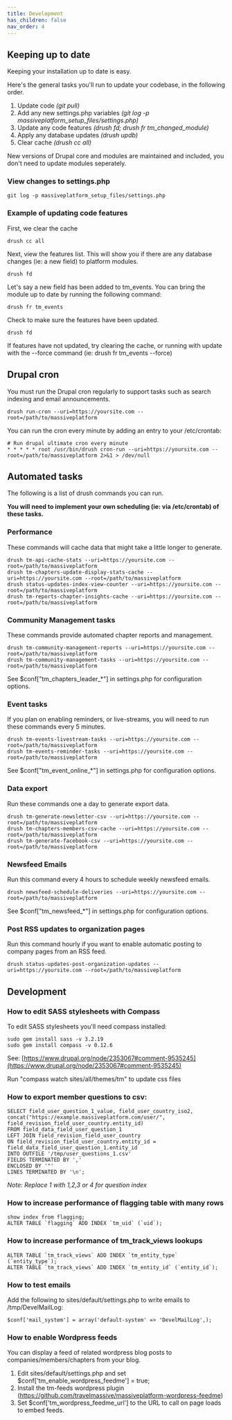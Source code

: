 ```yaml
---
title: Development
has_children: false
nav_order: 4
---
```


## Keeping up to date

Keeping your installation up to date is easy.

Here's the general tasks you'll run to update your codebase, in the following order.

1. Update code *(git pull)*
2. Add any new settings.php variables *(git log -p massiveplatform_setup_files/settings.php)*
3. Update any code features *(drush fd; drush fr tm_changed_module)*
4. Apply any database updates *(drush updb)*
5. Clear cache *(drush cc all)*

New versions of Drupal core and modules are maintained and included, you don't need to update modules seperately.


### View changes to settings.php

```console
git log -p massiveplatform_setup_files/settings.php
```

### Example of updating code features

First, we clear the cache

```console
drush cc all
```

Next, view the features list. This will show you if there are any database changes (ie: a new field) to platform modules.

```console
drush fd
```

Let's say a new field has been added to tm_events. You can bring the module up to date by running the following command:

```console
drush fr tm_events
```

Check to make sure the features have been updated.

```console
drush fd
```

If features have not updated, try clearing the cache, or running with update with the --force command (ie: drush fr tm_events --force)


## Drupal cron

You must run the Drupal cron regularly to support tasks such as search indexing and email announcements.

```console
drush run-cron --uri=https://yoursite.com --root=/path/to/massiveplatform
```

You can run the cron every minute by adding an entry to your /etc/crontab:

```console
# Run drupal ultimate cron every minute
* * * * * root /usr/bin/drush cron-run --uri=https://yoursite.com --root=/path/to/massiveplatform 2>&1 > /dev/null
```

## Automated tasks

The following is a list of drush commands you can run. 

**You will need to implement your own scheduling (ie: via /etc/crontab) of these tasks.**

### Performance

These commands will cache data that might take a little longer to generate.

```console
drush tm-api-cache-stats --uri=https://yoursite.com --root=/path/to/massiveplatform
drush tm-chapters-update-display-stats-cache --uri=https://yoursite.com --root=/path/to/massiveplatform
drush status-updates-index-view-counter --uri=https://yoursite.com --root=/path/to/massiveplatform
drush tm-reports-chapter-insights-cache --uri=https://yoursite.com --root=/path/to/massiveplatform
```

### Community Management tasks

These commands provide automated chapter reports and management.

```console
drush tm-community-management-reports --uri=https://yoursite.com --root=/path/to/massiveplatform
drush tm-community-management-tasks --uri=https://yoursite.com --root=/path/to/massiveplatform
```

See $conf["tm_chapters_leader_*"] in settings.php for configuration options.

### Event tasks

If you plan on enabling reminders, or live-streams, you will need to run these commands every 5 minutes.

```console
drush tm-events-livestream-tasks --uri=https://yoursite.com --root=/path/to/massiveplatform
drush tm-events-reminder-tasks --uri=https://yoursite.com --root=/path/to/massiveplatform
```

See $conf["tm_event_online_*"] in settings.php for configuration options.

### Data export

Run these commands one a day to generate export data.

```console
drush tm-generate-newsletter-csv --uri=https://yoursite.com --root=/path/to/massiveplatform
drush tm-chapters-members-csv-cache --uri=https://yoursite.com --root=/path/to/massiveplatform
drush tm-generate-facebook-csv --uri=https://yoursite.com --root=/path/to/massiveplatform
```

### Newsfeed Emails

Run this command every 4 hours to schedule weekly newsfeed emails.

```console
drush newsfeed-schedule-deliveries --uri=https://yoursite.com --root=/path/to/massiveplatform
```

See $conf["tm_newsfeed_*"] in settings.php for configuration options.

### Post RSS updates to organization pages

Run this command hourly if you want to enable automatic posting to company pages from an RSS feed.

```console
drush status-updates-post-organization-updates --uri=https://yoursite.com --root=/path/to/massiveplatform
```

## Development

### How to edit SASS stylesheets with Compass

To edit SASS stylesheets you'll need compass installed:

```console
sudo gem install sass -v 3.2.19
sudo gem install compass -v 0.12.6
```

See: [https://www.drupal.org/node/2353067#comment-9535245](https://www.drupal.org/node/2353067#comment-9535245)

Run "compass watch sites/all/themes/tm" to update css files

### How to export member questions to csv:

```console
SELECT field_user_question_1_value, field_user_country_iso2, concat("https://example.massiveplatform.com/user/", field_revision_field_user_country.entity_id)
FROM field_data_field_user_question_1
LEFT JOIN field_revision_field_user_country
ON field_revision_field_user_country.entity_id = field_data_field_user_question_1.entity_id
INTO OUTFILE '/tmp/user_questions_1.csv'
FIELDS TERMINATED BY ','
ENCLOSED BY '"'
LINES TERMINATED BY '\n';
```

*Note: Replace 1 with 1,2,3 or 4 for question index*

### How to increase performance of flagging table with many rows

```console
show index from flagging;
ALTER TABLE `flagging` ADD INDEX `tm_uid` (`uid`);
```

### How to increase performance of tm_track_views lookups

```console
ALTER TABLE `tm_track_views` ADD INDEX `tm_entity_type` (`entity_type`);
ALTER TABLE `tm_track_views` ADD INDEX `tm_entity_id` (`entity_id`);
```

### How to test emails

Add the following to sites/default/settings.php to write emails to /tmp/DevelMailLog:

```console
$conf['mail_system'] = array('default-system' => 'DevelMailLog',);
```

### How to enable Wordpress feeds

You can display a feed of related wordpress blog posts to companies/members/chapters from your blog.

1. Edit sites/default/settings.php and set $conf['tm_enable_wordpress_feedme'] = true;
2. Install the tm-feeds wordpress plugin (https://github.com/travelmassive/massiveplatform-wordpress-feedme) 
3. Set $conf['tm_wordpress_feedme_url'] to the URL to call on page loads to embed feeds.

